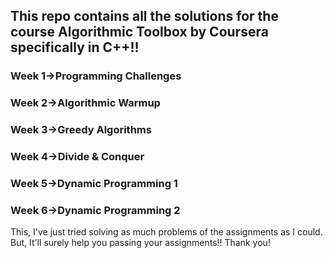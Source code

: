 <h2>This repo contains all the solutions for the course Algorithmic Toolbox by Coursera specifically in C++!!</h2>
  <h3>Week 1->Programming Challenges</h3>
  <h3>Week 2->Algorithmic Warmup</h3>
  <h3>Week 3->Greedy Algorithms</h3>
  <h3>Week 4->Divide & Conquer</h3>
  <h3>Week 5->Dynamic Programming 1</h3>
  <h3>Week 6->Dynamic Programming 2</h3>
This, I've just tried solving as much  problems of the assignments as I could.
But, It'll surely help you passing your assignments!!
Thank you!
